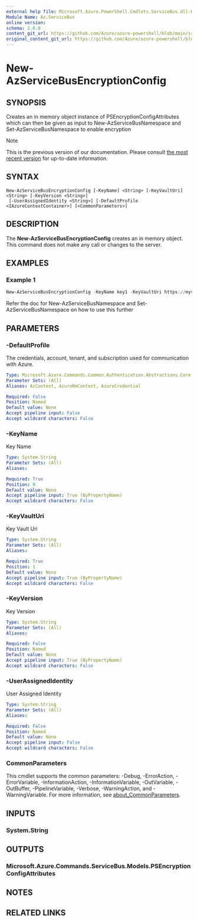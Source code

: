 ```yaml
---
external help file: Microsoft.Azure.PowerShell.Cmdlets.ServiceBus.dll-Help.xml
Module Name: Az.ServiceBus
online version: 
schema: 2.0.0
content_git_url: https://github.com/Azure/azure-powershell/blob/main/src/ServiceBus/ServiceBus/help/New-AzServiceBusEncryptionConfig.md
original_content_git_url: https://github.com/Azure/azure-powershell/blob/main/src/ServiceBus/ServiceBus/help/New-AzServiceBusEncryptionConfig.md
---
```


# New-AzServiceBusEncryptionConfig

## SYNOPSIS
Creates an in memory object instance of PSEncryptionConfigAttributes which can then be given as input to New-AzServiceBusNamespace and Set-AzServiceBusNamespace to enable encryption 

> [!NOTE]
>This is the previous version of our documentation. Please consult [the most recent version](/powershell/module/az.servicebus/new-azservicebusencryptionconfig) for up-to-date information.

## SYNTAX

```
New-AzServiceBusEncryptionConfig [-KeyName] <String> [-KeyVaultUri] <String> [-KeyVersion <String>]
 [-UserAssignedIdentity <String>] [-DefaultProfile <IAzureContextContainer>] [<CommonParameters>]
```

## DESCRIPTION
The **New-AzServiceBusEncryptionConfig** creates an in memory object. This command does not make any call or changes to the server. 

## EXAMPLES

### Example 1
```powershell
New-AzServiceBusEncryptionConfig -KeyName key1 -KeyVaultUri https://myvaultname.vault.azure.net -UserAssignedIdentity '/subscriptions/{subscriptionId}/resourceGroups/{resourceGroup}/providers/Microsoft.ManagedIdentity/userAssignedIdentities/MSIName2'
```

Refer the doc for New-AzServiceBusNamespace and Set-AzServiceBusNamespace on how to use this further

## PARAMETERS

### -DefaultProfile
The credentials, account, tenant, and subscription used for communication with Azure.

```yaml
Type: Microsoft.Azure.Commands.Common.Authentication.Abstractions.Core.IAzureContextContainer
Parameter Sets: (All)
Aliases: AzContext, AzureRmContext, AzureCredential

Required: False
Position: Named
Default value: None
Accept pipeline input: False
Accept wildcard characters: False
```

### -KeyName
Key Name

```yaml
Type: System.String
Parameter Sets: (All)
Aliases:

Required: True
Position: 0
Default value: None
Accept pipeline input: True (ByPropertyName)
Accept wildcard characters: False
```

### -KeyVaultUri
Key Vault Uri

```yaml
Type: System.String
Parameter Sets: (All)
Aliases:

Required: True
Position: 1
Default value: None
Accept pipeline input: True (ByPropertyName)
Accept wildcard characters: False
```

### -KeyVersion
Key Version

```yaml
Type: System.String
Parameter Sets: (All)
Aliases:

Required: False
Position: Named
Default value: None
Accept pipeline input: True (ByPropertyName)
Accept wildcard characters: False
```

### -UserAssignedIdentity
User Assigned Identity

```yaml
Type: System.String
Parameter Sets: (All)
Aliases:

Required: False
Position: Named
Default value: None
Accept pipeline input: False
Accept wildcard characters: False
```

### CommonParameters
This cmdlet supports the common parameters: -Debug, -ErrorAction, -ErrorVariable, -InformationAction, -InformationVariable, -OutVariable, -OutBuffer, -PipelineVariable, -Verbose, -WarningAction, and -WarningVariable. For more information, see [about_CommonParameters](http://go.microsoft.com/fwlink/?LinkID=113216).

## INPUTS

### System.String

## OUTPUTS

### Microsoft.Azure.Commands.ServiceBus.Models.PSEncryptionConfigAttributes

## NOTES

## RELATED LINKS
